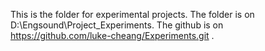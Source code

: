 This is the folder for experimental projects.
The folder is on D:\Engsound\Project\_Experiments.
The github is on https://github.com/luke-cheang/Experiments.git .
